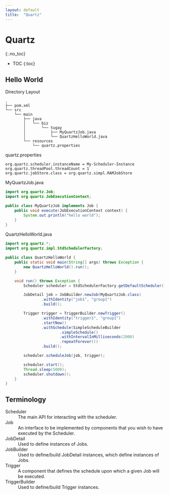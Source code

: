 ```yaml
---
layout: default
title:  "Quartz"
---
```


# Quartz
{:.no_toc}

* TOC
{:toc}

## Hello World

Directory Layout

```
.
├── pom.xml
└── src
    └── main
        ├── java
        │   └── biz
        │       └── tugay
        │           ├── MyQuartzJob.java
        │           └── QuartzHelloWorld.java
        └── resources
            └── quartz.properties
```

quartz.properties

```properties
org.quartz.scheduler.instanceName = My-Scheduler-Instance
org.quartz.threadPool.threadCount = 1
org.quartz.jobStore.class = org.quartz.simpl.RAMJobStore
```

MyQuartzJob.java

```java
import org.quartz.Job;
import org.quartz.JobExecutionContext;

public class MyQuartzJob implements Job {
    public void execute(JobExecutionContext context) {
        System.out.println("hello world");
    }
}
```

QuartzHelloWorld.java

```java
import org.quartz.*;
import org.quartz.impl.StdSchedulerFactory;

public class QuartzHelloWorld {
    public static void main(String[] args) throws Exception {
        new QuartzHelloWorld().run();
    }

    void run() throws Exception {
        Scheduler scheduler = StdSchedulerFactory.getDefaultScheduler();

        JobDetail job = JobBuilder.newJob(MyQuartzJob.class)
                .withIdentity("job1", "group1")
                .build();

        Trigger trigger = TriggerBuilder.newTrigger()
                .withIdentity("trigger1", "group1")
                .startNow()
                .withSchedule(SimpleScheduleBuilder
                        .simpleSchedule()
                        .withIntervalInMilliseconds(2000)
                        .repeatForever())
                .build();

        scheduler.scheduleJob(job, trigger);

        scheduler.start();
        Thread.sleep(5000);
        scheduler.shutdown();
    }
}
```

## Terminology
<dl>
    <dt>Scheduler</dt><dd>The main API for interacting with the scheduler.</dd>
    <dt>Job</dt><dd>An interface to be implemented by components that you wish to have executed by the Scheduler.</dd>
    <dt>JobDetail</dt><dd>Used to define instances of Jobs.</dd>
    <dt>JobBuilder</dt><dd>Used to define/build JobDetail instances, which define instances of Jobs.</dd>
    <dt>Trigger</dt><dd>A component that defines the schedule upon which a given Job will be executed.</dd>
    <dt>TriggerBuilder</dt><dd>Used to define/build Trigger instances.</dd>
</dl>
